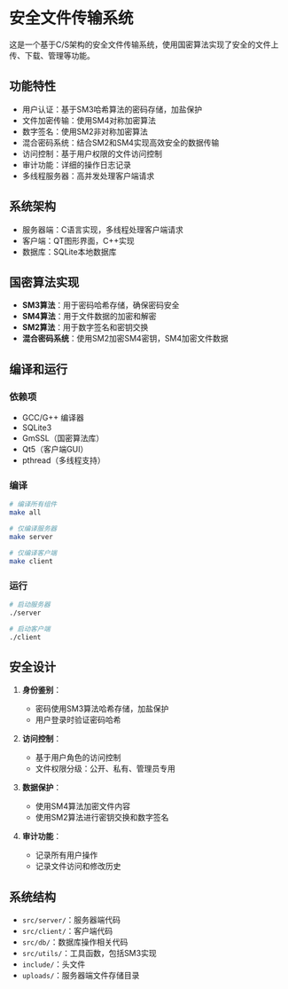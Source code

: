 # 安全文件传输系统

这是一个基于C/S架构的安全文件传输系统，使用国密算法实现了安全的文件上传、下载、管理等功能。

## 功能特性

- 用户认证：基于SM3哈希算法的密码存储，加盐保护
- 文件加密传输：使用SM4对称加密算法
- 数字签名：使用SM2非对称加密算法
- 混合密码系统：结合SM2和SM4实现高效安全的数据传输
- 访问控制：基于用户权限的文件访问控制
- 审计功能：详细的操作日志记录
- 多线程服务器：高并发处理客户端请求

## 系统架构

- 服务器端：C语言实现，多线程处理客户端请求
- 客户端：QT图形界面，C++实现
- 数据库：SQLite本地数据库

## 国密算法实现

- **SM3算法**：用于密码哈希存储，确保密码安全
- **SM4算法**：用于文件数据的加密和解密
- **SM2算法**：用于数字签名和密钥交换
- **混合密码系统**：使用SM2加密SM4密钥，SM4加密文件数据

## 编译和运行

### 依赖项

- GCC/G++ 编译器
- SQLite3
- GmSSL（国密算法库）
- Qt5（客户端GUI）
- pthread（多线程支持）

### 编译

```bash
# 编译所有组件
make all

# 仅编译服务器
make server

# 仅编译客户端
make client
```

### 运行

```bash
# 启动服务器
./server

# 启动客户端
./client
```

## 安全设计

1. **身份鉴别**：
   - 密码使用SM3算法哈希存储，加盐保护
   - 用户登录时验证密码哈希

2. **访问控制**：
   - 基于用户角色的访问控制
   - 文件权限分级：公开、私有、管理员专用

3. **数据保护**：
   - 使用SM4算法加密文件内容
   - 使用SM2算法进行密钥交换和数字签名

4. **审计功能**：
   - 记录所有用户操作
   - 记录文件访问和修改历史

## 系统结构

- `src/server/`：服务器端代码
- `src/client/`：客户端代码
- `src/db/`：数据库操作相关代码
- `src/utils/`：工具函数，包括SM3实现
- `include/`：头文件
- `uploads/`：服务器端文件存储目录









